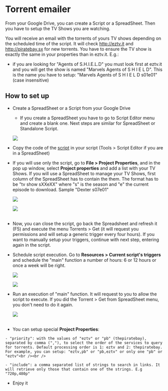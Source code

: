 Torrent emailer
================

From your Google Drive, you can create a Script or a SpreadSheet. Then you have to setup the TV Shows you are watching.

You will receive an email with the torrents of yours TV shows depending on the scheduled time of the script. It will check http://eztv.it and http://piratebay.sx for new torrents. You have to ensure the TV show is exactly the same in your properties than in eztv.it. E.g.:

* if you are looking for "Agents of S.H.I.E.L.D" you must look first at eztv.it and you will get the show is named "Marvels Agents of S H I E L D". This is the name you have to setup: "Marvels Agents of S H I E L D s01e01" (case insensitive)

How to set up
--------------

*	Create a SpreadSheet or a Script from your Google Drive

	- If you create a SpreadSheet you have to go to Script Editor menu and create a blank one. Next steps are similar for SpreadSheet or Standalone Script. 

	[<img src="https://raw.github.com/davidayalas/torrent-emailer/master/samples/spreadsheet-script.png">](https://raw.github.com/davidayalas/torrent-emailer/master/samples/spreadsheet-script.png)

*	Copy the code of the [script](https://raw.github.com/davidayalas/torrent-emailer/master/gas-torrent-emailer.js) in your script (Tools > Script Editor if you are in a SpreadSheet)

* 	If you will use only the script, go to **File > Project Properties**, and in the pop up window, select **Project properties** and add a list with your TV Shows. If you will use a SpreadSheet to manage your TV Shows, first column of the SpreadSheet has to contain the them. The format has to be "tv show sXXeXX" where "s" is the season and "e" the current episode to download. Sample "Dexter s07e01"

	[<img src="https://raw.github.com/davidayalas/torrent-emailer/master/samples/project-properties.png">](https://raw.github.com/davidayalas/torrent-emailer/master/samples/project-properties.png)

	[<img src="https://raw.github.com/davidayalas/torrent-emailer/master/samples/project-properties-2.png">](https://raw.github.com/davidayalas/torrent-emailer/master/samples/project-properties-2.png)<br /><br />

*	Now, you can close the script, go back the Spreadsheet and refresh it (F5) and execute the menu Torrents > Get (it will request you permissions and will setup a generic trigger every four hours). If you want to manually setup your triggers, continue with next step, entering again in the script.

*	Schedule script execution. Go to **Resources > Current script's triggers** and schedule the "main" function a number of hours: 6 or 12 hours or once a week will be right.

	[<img src="https://raw.github.com/davidayalas/torrent-emailer/master/samples/scheduler-1.png">](https://raw.github.com/davidayalas/torrent-emailer/master/samples/scheduler-1.png)

	[<img src="https://raw.github.com/davidayalas/torrent-emailer/master/samples/scheduler-2.png">](https://raw.github.com/davidayalas/torrent-emailer/master/samples/scheduler-2.png)

*   Run an execution of "main" function. It will request to you to allow the script to execute. If you did the Torrent > Get from SpreadSheet menu, you don't need to do it again.

	[<img src="https://raw.github.com/davidayalas/torrent-emailer/master/samples/run.png">](https://raw.github.com/davidayalas/torrent-emailer/master/samples/run.png)<br /><br />

*    You can setup special **Project Properties**:

	- "priority": with the values of "eztv" or "pb" (thepiratebay), separated by comma (","), to select the order of the services to query for torrents. Default processing order is 1: eztv and 2: thepiratebay. For example, you can setup: "eztv,pb" or "pb,eztv" or only one "pb" or "eztv"<br /><br /> 

	- "include": a comma separated list of strings to search in links. It will retrieve only those that contain one of the strings. E.g "720p,480p"

*	Enjoy it
